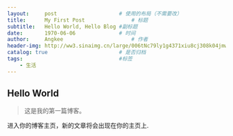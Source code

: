 ```yaml
---
layout:     post                    # 使用的布局（不需要改）
title:      My First Post               # 标题 
subtitle:   Hello World, Hello Blog #副标题
date:       1970-06-06              # 时间
author:     Angkee                      # 作者
header-img: http://ww3.sinaimg.cn/large/006tNc79ly1g4371xiu8cj308k04jmwy.jpg    #这篇文章标题背景图片
catalog: true                       # 是否归档
tags:                               #标签
    - 生活
---
```


## Hello World
> 这是我的第一篇博客。

进入你的博客主页，新的文章将会出现在你的主页上.
